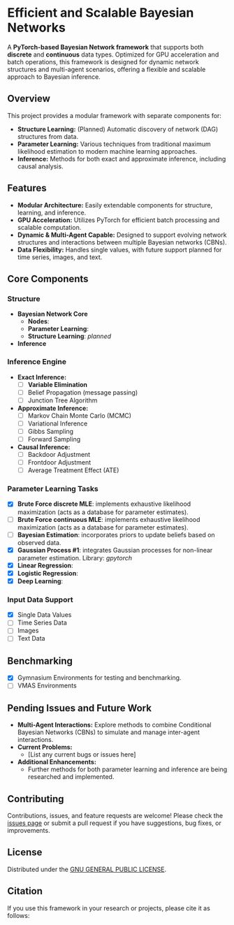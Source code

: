 # Efficient and Scalable Bayesian Networks

A **PyTorch-based Bayesian Network framework** that supports both **discrete** and **continuous** data types. Optimized
for GPU acceleration and batch operations, this framework is designed for dynamic network structures and multi-agent
scenarios, offering a flexible and scalable approach to Bayesian inference.

## Overview

This project provides a modular framework with separate components for:
- **Structure Learning:** (Planned) Automatic discovery of network (DAG) structures from data.
- **Parameter Learning:** Various techniques from traditional maximum likelihood estimation to modern machine learning approaches.
- **Inference:** Methods for both exact and approximate inference, including causal analysis.

## Features

- **Modular Architecture:** Easily extendable components for structure, learning, and inference.
- **GPU Acceleration:** Utilizes PyTorch for efficient batch processing and scalable computation.
- **Dynamic & Multi-Agent Capable:** Designed to support evolving network structures and interactions between multiple Bayesian networks (CBNs).
- **Data Flexibility:** Handles single values, with future support planned for time series, images, and text.

## Core Components

### Structure
- **Bayesian Network Core**
  - **Nodes**:
  - **Parameter Learning**:
  - **Structure Learning**: *planned*
- **Inference**

### Inference Engine
- **Exact Inference:**
  - [ ] **Variable Elimination**
  - [ ] Belief Propagation (message passing)
  - [ ] Junction Tree Algorithm
- **Approximate Inference:**
  - [ ] Markov Chain Monte Carlo (MCMC)
  - [ ] Variational Inference
  - [ ] Gibbs Sampling
  - [ ] Forward Sampling
- **Causal Inference:**
  - [ ] Backdoor Adjustment
  - [ ] Frontdoor Adjustment
  - [ ] Average Treatment Effect (ATE)

### Parameter Learning Tasks

- [X] **Brute Force discrete MLE**: implements exhaustive likelihood maximization (acts as a database for parameter estimates).
- [ ] **Brute Force continuous MLE**: implements exhaustive likelihood maximization (acts as a database for parameter estimates).
- [ ] **Bayesian Estimation**: incorporates priors to update beliefs based on observed data.
- [X] **Gaussian Process #1**: integrates Gaussian processes for non-linear parameter estimation. Library: *gpytorch*
- [X] **Linear Regression**:
- [X] **Logistic Regression**:
- [X] **Deep Learning**:

### Input Data Support

- [X] Single Data Values
- [ ] Time Series Data
- [ ] Images
- [ ] Text Data

## Benchmarking

- [X] Gymnasium Environments for testing and benchmarking.
- [ ] VMAS Environments

## Pending Issues and Future Work

- **Multi-Agent Interactions:**
  Explore methods to combine Conditional Bayesian Networks (CBNs) to simulate and manage inter-agent interactions.
- **Current Problems:**
  - [List any current bugs or issues here]
- **Additional Enhancements:**
  - Further methods for both parameter learning and inference are being researched and implemented.

## Contributing

Contributions, issues, and feature requests are welcome! Please check the [issues page](./issues) or submit a pull request if you have suggestions, bug fixes, or improvements.

## License

Distributed under the [GNU GENERAL PUBLIC LICENSE](LICENSE).

## Citation

If you use this framework in your research or projects, please cite it as follows:
```

```

